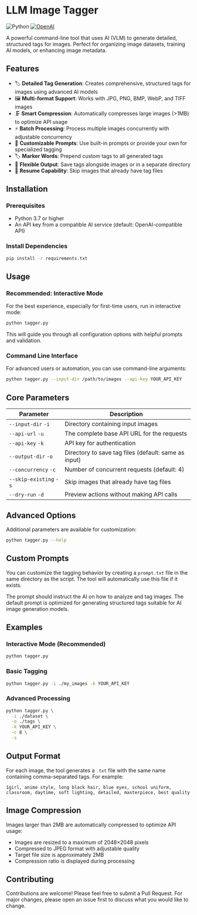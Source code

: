 
# LLM Image Tagger

![Python](https://img.shields.io/badge/Python-3.7\+-00A67E?style=for-the-badge&logo=python&logoColor=white)
[![OpenAI](https://img.shields.io/badge/OpenAI-Compatible-00A67E?style=for-the-badge&logo=openai&logoColor=white)](https://openai.com/)

A powerful command-line tool that uses AI (VLM) to generate detailed, structured tags for images. Perfect for organizing image datasets, training AI models, or enhancing image metadata.

## Features

- 🏷️ **Detailed Tag Generation**: Creates comprehensive, structured tags for images using advanced AI models
- 🖼️ **Multi-format Support**: Works with JPG, PNG, BMP, WebP, and TIFF images
- 🗜️ **Smart Compression**: Automatically compresses large images (>1MB) to optimize API usage
- ⚡ **Batch Processing**: Process multiple images concurrently with adjustable concurrency
- 🎯 **Customizable Prompts**: Use built-in prompts or provide your own for specialized tagging
- 🏷️ **Marker Words**: Prepend custom tags to all generated tags
- 💾 **Flexible Output**: Save tags alongside images or in a separate directory
- 🔄 **Resume Capability**: Skip images that already have tag files

## Installation

### Prerequisites

- Python 3.7 or higher
- An API key from a compatible AI service (default: OpenAI-compatible API)

### Install Dependencies

```bash
pip install -r requirements.txt
```

## Usage

### Recommended: Interactive Mode

For the best experience, especially for first-time users, run in interactive mode:

```bash
python tagger.py
```

This will guide you through all configuration options with helpful prompts and validation.

### Command Line Interface

For advanced users or automation, you can use command-line arguments:

```bash
python tagger.py --input-dir /path/to/images --api-key YOUR_API_KEY
```

## Core Parameters

| Parameter | Description |
|-----------|-------------|
| `--input-dir` `-i` | Directory containing input images |
| `--api-url` `-u` | The complete base API URL for the requests |
| `--api-key` `-k` | API key for authentication |
| `--output-dir` `-o` | Directory to save tag files (default: same as input) |
| `--concurrency` `-c` | Number of concurrent requests (default: 4) |
| `--skip-existing` `-s` | Skip images that already have tag files |
| `--dry-run` `-d` | Preview actions without making API calls |

## Advanced Options

Additional parameters are available for customization:

```bash
python tagger.py --help
```

## Custom Prompts

You can customize the tagging behavior by creating a `prompt.txt` file in the same directory as the script. The tool will automatically use this file if it exists.

The prompt should instruct the AI on how to analyze and tag images. The default prompt is optimized for generating structured tags suitable for AI image generation models.

## Examples

### Interactive Mode (Recommended)

```bash
python tagger.py
```

### Basic Tagging

```bash
python tagger.py -i ./my_images -k YOUR_API_KEY
```

### Advanced Processing

```bash
python tagger.py \
  -i ./dataset \
  -o ./tags \
  -k YOUR_API_KEY \
  -c 8 \
  -s
```

## Output Format

For each image, the tool generates a `.txt` file with the same name containing comma-separated tags. For example:

```
1girl, anime style, long black hair, blue eyes, school uniform, classroom, daytime, soft lighting, detailed, masterpiece, best quality
```

## Image Compression

Images larger than 2MB are automatically compressed to optimize API usage:

- Images are resized to a maximum of 2048×2048 pixels
- Compressed to JPEG format with adjustable quality
- Target file size is approximately 2MB
- Compression ratio is displayed during processing

## Contributing

Contributions are welcome! Please feel free to submit a Pull Request. For major changes, please open an issue first to discuss what you would like to change.